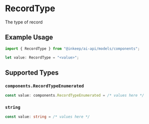 # RecordType

The type of record

## Example Usage

```typescript
import { RecordType } from "@inkeep/ai-api/models/components";

let value: RecordType = "<value>";
```

## Supported Types

### `components.RecordTypeEnumerated`

```typescript
const value: components.RecordTypeEnumerated = /* values here */
```

### `string`

```typescript
const value: string = /* values here */
```

